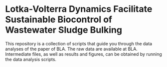 # Lotka-Volterra Dynamics Facilitate Sustainable Biocontrol of Wastewater Sludge Bulking

This repository is a collection of scripts that guide you through the data analyses of the paper of BLA. The raw data are available at BLA. Intermediate files, as well as results and figures, can be obtained by running the data analysis scripts.

